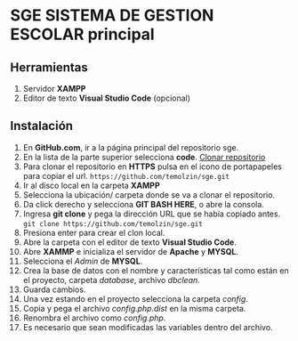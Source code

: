 # SGE  SISTEMA DE GESTION ESCOLAR principal


## Herramientas 

1. Servidor **XAMPP**
2. Editor de texto **Visual Studio Code** (opcional)

## Instalación

1. En **GitHub.com**, ir a la página principal del repositorio sge.
2. En la lista de la parte superior selecciona **code**.
[Clonar repositorio](https://github.com/temolzin/sge)
3. Para clonar el repositorio en **HTTPS** pulsa en el icono de portapapeles para copiar el url.
`https://github.com/temolzin/sge.git`
4. Ir al disco local en la carpeta **XAMPP**
5. Selecciona la ubicación/ carpeta donde se va a clonar el repositorio.
6. Da click derecho y selecciona **GIT BASH HERE**, o abre la consola.
7. Ingresa **git clone** y pega la dirección URL que se había copiado antes. 
`git clone https://github.com/temolzin/sge.git`
8. Presiona enter para crear el clon local.
9. Abre la carpeta con el editor de texto **Visual Studio Code**. 
10. Abre **XAMMP** e inicializa el servidor de **Apache** y **MYSQL**.
11. Selecciona el *Admin* de **MYSQL**.
12. Crea la base de datos con el nombre y características tal como están en el proyecto, carpeta *database*, archivo *dbclean*.
13. Guarda cambios.
14. Una vez estando en el proyecto selecciona la carpeta *config*.
15. Copia y pega el archivo *config.php.dist* en la misma carpeta.
16. Renombra el archivo como *config.php*.
17. Es necesario que sean modificadas las variables dentro del archivo.
